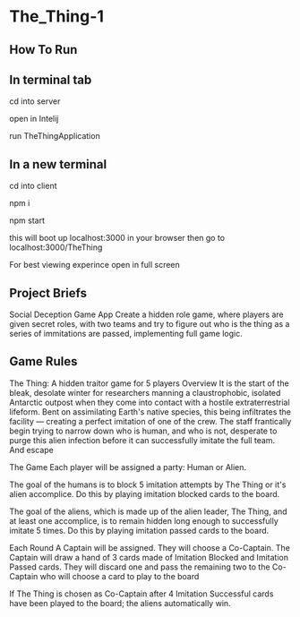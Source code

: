 # The_Thing-1

## How To Run


## In terminal tab



cd into server

open in Intelij

run TheThingApplication

## In a new terminal

cd into client

npm i 

npm start

this will boot up localhost:3000 in your browser
then go to localhost:3000/TheThing

For best viewing experince open in full screen


## Project Briefs



Social Deception Game App
Create a hidden role game, where players are given secret roles, with two teams and try to figure out who is the thing as a series of immitations are passed, implementing full game logic. 

## Game Rules

The Thing: A hidden traitor game for 5 players
Overview
It is the start of the bleak, desolate winter for researchers manning a claustrophobic, isolated Antarctic outpost when they come into contact with a hostile extraterrestrial lifeform. Bent on assimilating Earth's native species, this being infiltrates the facility — creating a perfect imitation of one of the crew. The staff frantically begin trying to narrow down who is human, and who is not, desperate to purge this alien infection before it can successfully imitate the full team.
And escape

The Game
Each player will be assigned a party: Human or Alien.

The goal of the humans is to block 5 imitation attempts by The Thing or it's alien accomplice.
Do this by playing imitation blocked cards to the board.

The goal of the aliens, which is made up of the alien leader, The Thing, and at least one accomplice, is to remain hidden long enough to successfully imitate 5 times.
Do this by playing imitation passed cards to the board.

Each Round
A Captain will be assigned. They will choose a Co-Captain.
The Captain will draw a hand of 3 cards made of Imitation Blocked and Imitation Passed cards.
They will discard one and pass the remaining two to the Co-Captain who will choose a card to play to the board

If The Thing is chosen as Co-Captain after 4 Imitation Successful cards have been played to the board;
the aliens automatically win.

